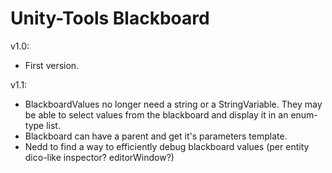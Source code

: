 # Unity-Tools Blackboard 

v1.0: 
- First version.

v1.1:
- BlackboardValues no longer need a string or a StringVariable. They may be able to select values from the blackboard and display it in an enum-type list.
- Blackboard can have a parent and get it's parameters template.
- Nedd to find a way to efficiently debug blackboard values (per entity dico-like inspector? editorWindow?)
